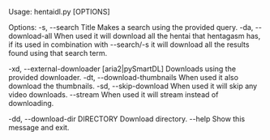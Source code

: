 Usage: hentaidl.py [OPTIONS]

Options:
  -s, --search Title              Makes a search using the provided query.
  -da, --download-all             When used it will download all the hentai
                                  that hentagasm has, if its used in
                                  combination with --search/-s it will
                                  download all the results found using that
                                  search term.

  -xd, --external-downloader [aria2|pySmartDL]
                                  Downloads using the provided downloader.
  -dt, --download-thumbnails      When used it also download the thumbnails.
  -sd, --skip-download            When used it will skip any video downloads.
  --stream                        When used it will stream instead of
                                  downloading.

  -dd, --download-dir DIRECTORY   Download directory.
  --help                          Show this message and exit.
